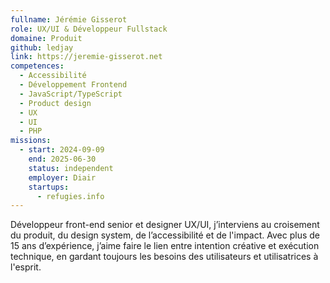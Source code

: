 ```yaml
---
fullname: Jérémie Gisserot
role: UX/UI & Développeur Fullstack
domaine: Produit
github: ledjay
link: https://jeremie-gisserot.net
competences:
  - Accessibilité
  - Développement Frontend
  - JavaScript/TypeScript
  - Product design
  - UX
  - UI
  - PHP
missions:
  - start: 2024-09-09
    end: 2025-06-30
    status: independent
    employer: Diair
    startups:
      - refugies.info
---
```

Développeur front-end senior et designer UX/UI, j’interviens au croisement du produit, du design system, de l’accessibilité et de l'impact. Avec plus de 15 ans d’expérience, j’aime faire le lien entre intention créative et exécution technique, en gardant toujours les besoins des utilisateurs et utilisatrices à l'esprit.
